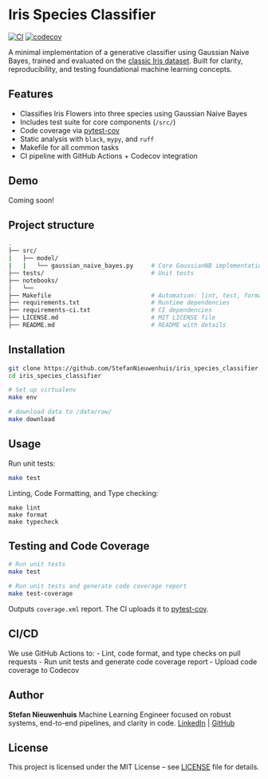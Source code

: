 # Iris Species Classifier

[![CI](https://github.com/StefanNieuwenhuis/iris_species_classifier/actions/workflows/ci.yaml/badge.svg)](https://github.com/StefanNieuwenhuis/iris_species_classifier/actions/workflows/ci.yaml)
[![codecov](https://codecov.io/gh/StefanNieuwenhuis/iris_species_classifier/graph/badge.svg?token=94T80D5HC0)](https://codecov.io/gh/StefanNieuwenhuis/iris_species_classifier)


A minimal implementation of a generative classifier using Gaussian Naive Bayes, trained and evaluated on the [classic Iris dataset](https://archive.ics.uci.edu/ml/datasets/iris). Built for clarity, reproducibility, and testing foundational machine learning concepts.

## Features

- Classifies Iris Flowers into three species using Gaussian Naive Bayes
- Includes test suite for core components (`/src/`)
- Code coverage via [pytest-cov](https://app.codecov.io/gh/StefanNieuwenhuis/iris_species_classifier)
- Static analysis with `black`, `mypy`, and `ruff`
- Makefile for all common tasks
- CI pipeline with GitHub Actions + Codecov integration

## Demo

Coming soon!

## Project structure

```bash
.
├── src/
|   ├── model/
|   |   └── gaussian_naive_bayes.py     # Core GaussianNB implementation
├── tests/                              # Unit tests
├── notebooks/
│   └──
├── Makefile                            # Automation: lint, test, format, etc.
├── requirements.txt                    # Runtime dependencies
├── requirements-ci.txt                 # CI dependencies
├── LICENSE.md                          # MIT LICENSE file
├── README.md                           # README with details
```

## Installation

```bash
git clone https://github.com/StefanNieuwenhuis/iris_species_classifier.git
cd iris_species_classifier

# Set up virtualenv
make env

# download data to /data/raw/
make download
```

## Usage

Run unit tests:

```bash
make test
```

Linting, Code Formatting, and Type checking:

```
make lint
make format
make typecheck
```

## Testing and Code Coverage

```bash
# Run unit tests
make test

# Run unit tests and generate code coverage report
make test-coverage
```

Outputs `coverage.xml` report. The CI uploads it to [pytest-cov](https://app.codecov.io/gh/StefanNieuwenhuis/iris_species_classifier).

## CI/CD

We use GitHub Actions to:
    - Lint, code format, and type checks on pull requests
    - Run unit tests and generate code coverage report
    - Upload code coverage to Codecov

## Author

**Stefan Nieuwenhuis**
Machine Learning Engineer focused on robust systems, end-to-end pipelines, and clarity in code.
[LinkedIn](https://www.linkedin.com/in/stefannhs) | [GitHub](https://github.com/StefanNieuwenhuis)

## License

This project is licensed under the MIT License – see [LICENSE](LICENSE.md) file for details.